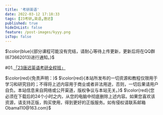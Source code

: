 ```yaml
---
title: '考研英语'
date: 2022-03-12 17:18:33
tags: [23考研,英语,唐迟]
published: true
hideInList: false
feature: /post-images/kyyy.png
isTop: false
---
```

$\color{blue}{部分课程可能没有完结，请耐心等待上传更新，更新后将在QQ群(673662013)进行通知。}$

#01.[「23唐迟英语考研全程班」](https://www.aliyundrive.com/s/2WgV7fAMjss)



$\color{red}{免责声明：}$
$\color{red}{本站所发布的一切资源和教程仅限用于学习和研究目的；不得将上述内容用于商业或者非法用途，否则，一切后果请用户自负。本站信息来自网络或公开渠道，版权争议与本站无关。}$
$\color{red}{您必须在下载后的24个小时之内，从您的电脑中彻底删除上述内容。如果您喜欢该资源，请支持正版，购买使用，得到更好的正版服务。如有侵权请联系邮箱Obama110@163.com}$